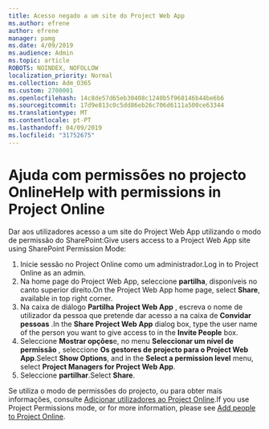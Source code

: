 ```yaml
---
title: Acesso negado a um site do Project Web App
ms.author: efrene
author: efrene
manager: pamg
ms.date: 4/09/2019
ms.audience: Admin
ms.topic: article
ROBOTS: NOINDEX, NOFOLLOW
localization_priority: Normal
ms.collection: Adm_O365
ms.custom: 2700001
ms.openlocfilehash: 14c8de57d65eb30408c1240b5f968146b44be6b6
ms.sourcegitcommit: 17d9e813c0c5dd86eb26c706d6111a500ce63344
ms.translationtype: MT
ms.contentlocale: pt-PT
ms.lasthandoff: 04/09/2019
ms.locfileid: "31752675"
---
```

# <a name="help-with-permissions-in-project-online"></a><span data-ttu-id="90c14-102">Ajuda com permissões no projecto Online</span><span class="sxs-lookup"><span data-stu-id="90c14-102">Help with permissions in Project Online</span></span>

<span data-ttu-id="90c14-103">Dar aos utilizadores acesso a um site do Project Web App utilizando o modo de permissão do SharePoint:</span><span class="sxs-lookup"><span data-stu-id="90c14-103">Give users access to a Project Web App site using SharePoint Permission Mode:</span></span>

1. <span data-ttu-id="90c14-104">Inicie sessão no Project Online como um administrador.</span><span class="sxs-lookup"><span data-stu-id="90c14-104">Log in to Project Online as an admin.</span></span>
2. <span data-ttu-id="90c14-105">Na home page do Project Web App, seleccione **partilha**, disponíveis no canto superior direito.</span><span class="sxs-lookup"><span data-stu-id="90c14-105">On the Project Web App home page, select **Share**, available in top right corner.</span></span>
3. <span data-ttu-id="90c14-106">Na caixa de diálogo **Partilha Project Web App** , escreva o nome de utilizador da pessoa que pretende dar acesso a na caixa de **Convidar pessoas** .</span><span class="sxs-lookup"><span data-stu-id="90c14-106">In the **Share Project Web App** dialog box, type the user name of the person you want to give access to in the **Invite People** box.</span></span>
4. <span data-ttu-id="90c14-107">Seleccione **Mostrar opções**e, no menu **Seleccionar um nível de permissão** , seleccione **Os gestores de projecto para o Project Web App**.</span><span class="sxs-lookup"><span data-stu-id="90c14-107">Select **Show Options**, and in the **Select a permission level** menu, select **Project Managers for Project Web App**.</span></span>
5. <span data-ttu-id="90c14-108">Seleccione **partilhar**.</span><span class="sxs-lookup"><span data-stu-id="90c14-108">Select **Share**.</span></span>

<span data-ttu-id="90c14-109">Se utiliza o modo de permissões do projecto, ou para obter mais informações, consulte [Adicionar utilizadores ao Project Online](https://docs.microsoft.com/projectonline/step-2-add-people-to-project-online).</span><span class="sxs-lookup"><span data-stu-id="90c14-109">If you use Project Permissions mode, or for more information, please see [Add people to Project Online](https://docs.microsoft.com/projectonline/step-2-add-people-to-project-online).</span></span>


  

